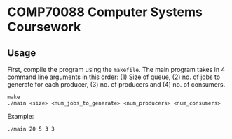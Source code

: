 # COMP70088 Computer Systems Coursework


## Usage

First, compile the program using the `makefile`. The main program takes in 4 command line arguments in this order: (1) Size of queue, (2) no. of jobs to generate for each producer, (3) no. of producers and (4) no. of consumers.

```
make
./main <size> <num_jobs_to_generate> <num_producers> <num_consumers>
```

Example:

```
./main 20 5 3 3 
```

